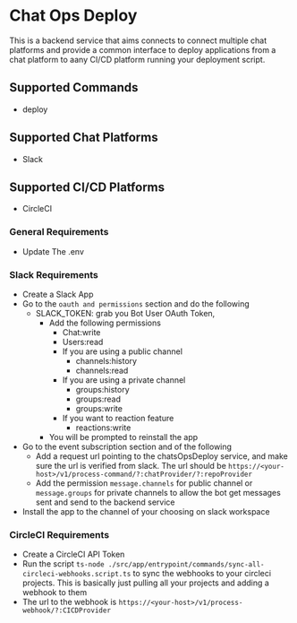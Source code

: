 # Chat Ops Deploy
This is a backend service that aims connects to connect multiple chat platforms and provide a common interface to deploy applications from a chat platform to aany CI/CD platform running your deployment script. 

## Supported Commands
- deploy <repo-name> <environment> <branch-name> 

## Supported Chat Platforms
- Slack

## Supported CI/CD Platforms
- CircleCI

### General Requirements
- Update The .env

### Slack Requirements
- Create a Slack App
- Go to the `oauth and permissions` section and do the following 
  - SLACK_TOKEN: grab you Bot User OAuth Token,
      - Add the following permissions
          - Chat:write
          - Users:read
          - If you are using a public channel
              - channels:history
              - channels:read
          - If you are using a private channel
              - groups:history
              - groups:read
              - groups:write
          - If you want to reaction feature
              - reactions:write
      - You will be prompted to reinstall the app
- Go to the event subscription section and of the following
    - Add a request url pointing to the chatsOpsDeploy service, and make sure the url is verified from slack. The url should be `https://<your-host>/v1/process-command/?:chatProvider/?:repoProvider`
    - Add the permission `message.channels`  for public channel or `message.groups` for private channels to allow the bot get messages sent and send to the backend service
- Install the app to the channel of your choosing on slack workspace



### CircleCI Requirements
- Create a CircleCI API Token
- Run the script `ts-node ./src/app/entrypoint/commands/sync-all-circleci-webhooks.script.ts` to sync the webhooks to your circleci projects. This is basically just pulling all your projects and adding a webhook to them
- The url to the webhook is `https://<your-host>/v1/process-webhook/?:CICDProvider`
